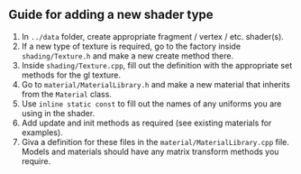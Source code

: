 ## Guide for adding a new shader type
1. In `../data` folder, create appropriate fragment / vertex / etc. shader(s).
2. If a new type of texture is required, go to the factory inside `shading/Texture.h` and make a new create method there.
3. Inside `shading/Texture.cpp`, fill out the definition with the appropriate set methods for the gl texture.
4. Go to `material/MaterialLibrary.h` and make a new material that inherits from the `Material` class.
5. Use `inline static const` to fill out the names of any uniforms you are using in the shader.
6. Add update and init methods as required (see existing materials for examples).
7. Giva a definition for these files in the `material/MaterialLibrary.cpp` file. Models and materials should have any matrix transform methods you require.
